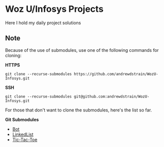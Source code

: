# Woz U/Infosys Projects

Here I hold my daily project solutions

## Note

Because of the use of submodules, use one of the following commands for cloning:

__HTTPS__

```
git clone --recurse-submodules https://github.com/andrewdstrain/WozU-Infosys.git
```

__SSH__

```
git clone --recurse-submodules git@github.com:andrewdstrain/WozU-Infosys.git
```

For those that don't want to clone the submodules, here's the list so far.

__Git Submodules__
- [Bot](https://github.com/andrewdstrain/Bot)
- [LinkedList](https://github.com/andrewdstrain/LinkedList)
- [Tic-Tac-Toe](https://github.com/andrewdstrain/Tic-Tac-Toe)
